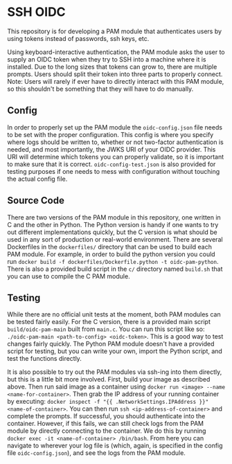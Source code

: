 # SSH OIDC
This repository is for developing a PAM module that authenticates users by using 
tokens instead of passwords, ssh keys, etc.

Using keyboard-interactive authentication, the PAM module asks the user to supply 
an OIDC token when they try to SSH into a machine where it is installed. 
Due to the long sizes that tokens can grow to, there are multiple prompts. 
Users should split their token into three parts to properly connect. 
Note: Users will rarely if ever have to directly interact with this PAM module,
so this shouldn't be something that they will have to do manually.

## Config
In order to properly set up the PAM module the `oidc-config.json` file needs to be set
with the proper configuration. This config is where you specify where logs should be 
written to, whether or not two-factor authentication is needed, and most importantly,
the JWKS URI of your OIDC provider. This URI will determine which tokens you can properly 
validate, so it is important to make sure that it is correct. `oidc-config-test.json` 
is also provided for testing purposes if one needs to mess with configuration without 
touching the actual config file. 

## Source Code
There are two versions of the PAM module in this repository, one written in C and the other
in Python. The Python version is handy if one wants to try out different implementations
quickly, but the C version is what should be used in any sort of production or real-world environment.
There are several Dockerfiles in the `dockerfiles/` directory that can be used to build each PAM module.
For example, in order to build the python version you could run 
`docker build -f dockerfiles/Dockerfile.python -t oidc-pam-python`. 
There is also a provided build script in the `c/` directory named `build.sh` that you 
can use to compile the C PAM module. 

## Testing
While there are no official unit tests at the moment, both PAM modules can be tested fairly easily.
For the C version, there is a provided main script `build/oidc-pam-main` built from `main.c`.
You can run this script like so: `./oidc-pam-main <path-to-config> <oidc-token>`. 
This is a good way to test changes fairly quickly. The Python PAM module doesn't have a provided 
script for testing, but you can write your own, import the Python script, and test the functions directly. 

It is also possible to try out the PAM modules via ssh-ing into them directly, 
but this is a little bit more involved. First, build your image as described above. 
Then run said image as a container using `docker run <image> --name <name-for-container>`. 
Then grab the IP address of your running container by executing: 
`docker inspect -f "{{ .NetworkSettings.IPAddress }}" <name-of-container>`. 
You can then run `ssh <ip-address-of-container>` and complete the prompts. 
If successful, you should authenticate into the container. However, if this fails, 
we can still check logs from the PAM module by directly connecting to the container.
We do this by running `docker exec -it <name-of-container> /bin/bash`. 
From here you can navigate to wherever your log file is (which, again, is specified in
the config file `oidc-config.json`), and see the logs from the PAM module. 